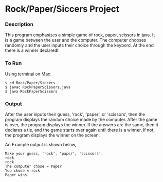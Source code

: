 # Rock/Paper/Siccers Project

### Description

This program emphasizes a simple game of rock, paper, scissors in java. It is a game between the user and the computer. The computer chooses randomly and the user inputs their choice through the keybord. At the end there is a winner declared!

### To Run

Using terminal on Mac:

```
$ cd Rock/Paper/Siccers
$ javac RockPaperScissors.java
$ java RockPaperScissors
```

### Output

After the user inputs their guess, 'rock', 'paper',  or 'scissors', then the program displays the random choice made by the computer. After the game is over, the program displays the winner. If the answers are the same, then it declares a tie, and the game starts over again until there is a winner. If not, the program displays the winner on the screen.

An Example output is shown below, 
```
Make your guess, 'rock', 'paper', 'scissors'.
rock
rock
The computer chose = Paper
You chose = rock
Paper wins
```

